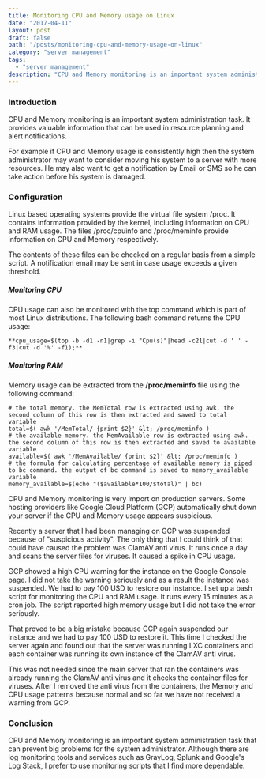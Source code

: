 ```yaml
---
title: Monitoring CPU and Memory usage on Linux
date: "2017-04-11"
layout: post
draft: false
path: "/posts/monitoring-cpu-and-memory-usage-on-linux"
category: "server management"
tags:
  - "server management"
description: "CPU and Memory monitoring is an important system administration task. It provides valuable information that can be used in resource planning and alert notifications."
---
```


### Introduction
CPU and Memory monitoring is an important system administration task. It provides valuable information that can be used in resource planning and alert notifications.

For example if CPU and Memory usage is consistently high then the system administrator may want to consider moving his system to a server with more resources. He may also want to get a notification by Email or SMS so he can take action before his system is damaged.

### Configuration
Linux based operating systems provide the virtual file system /proc. It contains information provided by the kernel, including information on CPU and RAM usage. The files /proc/cpuinfo and /proc/meminfo provide information on CPU and Memory respectively.

The contents of these files can be checked on a regular basis from a simple script. A notification email may be sent in case usage exceeds a given threshold.

##### Monitoring CPU
CPU usage can also be monitored with the top command which is part of most Linux distributions. The following bash command returns the CPU usage:

```
**cpu_usage=$(top -b -d1 -n1|grep -i "Cpu(s)"|head -c21|cut -d ' ' -f3|cut -d '%' -f1);**
```

##### Monitoring RAM
Memory usage can be extracted from the **/proc/meminfo** file using the following command:

```
# the total memory. the MemTotal row is extracted using awk. the second column of this row is then extracted and saved to total variable
total=$( awk '/MemTotal/ {print $2}' &lt; /proc/meminfo )
# the available memory. the MemAvailable row is extracted using awk. the second column of this row is then extracted and saved to available variable
available=$( awk '/MemAvailable/ {print $2}' &lt; /proc/meminfo )
# the formula for calculating percentage of available memory is piped to bc command. the output of bc command is saved to memory_available variable
memory_available=$(echo "($available*100/$total)" | bc)
```

CPU and Memory monitoring is very import on production servers. Some hosting providers like Google Cloud Platform (GCP) automatically shut down your server if the CPU and Memory usage appears suspicious.

Recently a server that I had been managing on GCP was suspended because of "suspicious activity". The only thing that I could think of that could have caused the problem was ClamAV anti virus. It runs once a day and scans the server files for viruses. It caused a spike in CPU usage.

GCP showed a high CPU warning for the instance on the Google Console page. I did not take the warning seriously and as a result the instance was suspended. We had to pay 100 USD to restore our instance. I set up a bash script for monitoring the CPU and RAM usage. It runs every 15 minutes as a cron job. The script reported high memory usage but I did not take the error seriously.

That proved to be a big mistake because GCP again suspended our instance and we had to pay 100 USD to restore it. This time I checked the server again and found out that the server was running LXC containers and each container was running its own instance of the ClamAV anti virus.

This was not needed since the main server that ran the containers was already running the ClamAV anti virus and it checks the container files for viruses. After I removed the anti virus from the containers, the Memory and CPU usage patterns because normal and so far we have not received a warning from GCP.

### Conclusion
CPU and Memory monitoring is an important system administration task that can prevent big problems for the system administrator. Although there are log monitoring tools and services such as GrayLog, Splunk and Google's Log Stack, I prefer to use monitoring scripts that I find more dependable.
